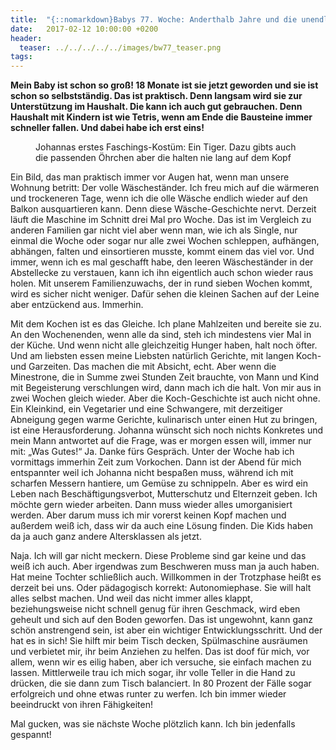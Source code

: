 ```yaml
---
title:  "{::nomarkdown}Babys 77. Woche: Anderthalb Jahre und die unendliche Geschichte{:/}"
date:   2017-02-12 10:00:00 +0200
header:
  teaser: ../../../../../images/bw77_teaser.png
tags:
---
```

**Mein Baby ist schon so groß! 18 Monate ist sie jetzt geworden und sie ist schon so selbstständig. Das ist praktisch. Denn langsam wird sie zur Unterstützung im Haushalt. Die kann ich auch gut gebrauchen. Denn Haushalt mit Kindern ist wie Tetris, wenn am Ende die Bausteine immer schneller fallen. Und dabei habe ich erst eins!**

<figure>
  <img src="../../../../../images/bw77.jpg" alt="">
  <figcaption>Johannas erstes Faschings-Kostüm: Ein Tiger. Dazu gibts auch die passenden Öhrchen aber die halten nie lang auf dem Kopf</figcaption>
</figure>

Ein Bild, das man praktisch immer vor Augen hat, wenn man unsere Wohnung betritt: Der volle Wäscheständer. Ich freu mich auf die wärmeren und trockeneren Tage, wenn ich die olle Wäsche endlich wieder auf den Balkon ausquartieren kann. Denn diese Wäsche-Geschichte nervt. Derzeit läuft die Maschine im Schnitt drei Mal pro Woche. Das ist im Vergleich zu anderen Familien gar nicht viel aber wenn man, wie ich als Single, nur einmal die Woche oder sogar nur alle zwei Wochen schleppen, aufhängen, abhängen, falten und einsortieren musste, kommt einem das viel vor. Und immer, wenn ich es mal geschafft habe, den leeren Wäscheständer in der Abstellecke zu verstauen, kann ich ihn eigentlich auch schon wieder raus holen. Mit unserem Familienzuwachs, der in rund sieben Wochen kommt, wird es sicher nicht weniger. Dafür sehen die kleinen Sachen auf der Leine aber entzückend aus. Immerhin.

Mit dem Kochen ist es das Gleiche. Ich plane Mahlzeiten und bereite sie zu. An den Wochenenden, wenn alle da sind, steh ich mindestens vier Mal in der Küche. Und wenn nicht alle gleichzeitig Hunger haben, halt noch öfter. Und am liebsten essen meine Liebsten natürlich Gerichte, mit langen Koch- und Garzeiten. Das machen die mit Absicht, echt. Aber wenn die Minestrone, die in Summe zwei Stunden Zeit brauchte, von Mann und Kind mit Begeisterung verschlungen wird, dann mach ich die halt. Von mir aus in zwei Wochen gleich wieder. Aber die Koch-Geschichte ist auch nicht ohne. Ein Kleinkind, ein Vegetarier und eine Schwangere, mit derzeitiger Abneigung gegen warme Gerichte, kulinarisch unter einen Hut zu bringen, ist eine Herausforderung. Johanna wünscht sich noch nichts Konkretes und mein Mann antwortet auf die Frage, was er morgen essen will, immer nur mit: „Was Gutes!“ Ja. Danke fürs Gespräch. Unter der Woche hab ich vormittags immerhin Zeit zum Vorkochen. Dann ist der Abend für mich entspannter weil ich Johanna nicht bespaßen muss, während ich mit scharfen Messern hantiere, um Gemüse zu schnippeln. Aber es wird ein Leben nach Beschäftigungsverbot, Mutterschutz und Elternzeit geben. Ich möchte gern wieder arbeiten. Dann muss wieder alles umorganisiert werden. Aber darum muss ich mir vorerst keinen Kopf machen und außerdem weiß ich, dass wir da auch eine Lösung finden. Die Kids haben da ja auch ganz andere Altersklassen als jetzt.

Naja. Ich will gar nicht meckern. Diese Probleme sind gar keine und das weiß ich auch. Aber irgendwas zum Beschweren muss man ja auch haben. Hat meine Tochter schließlich auch. Willkommen in der Trotzphase heißt es derzeit bei uns. Oder pädagogisch korrekt: Autonomiephase. Sie will halt alles selbst machen. Und weil das nicht immer alles klappt, beziehungsweise nicht schnell genug für ihren Geschmack, wird eben geheult und sich auf den Boden geworfen. Das ist ungewohnt, kann ganz schön anstrengend sein, ist aber ein wichtiger Entwicklungsschritt. Und der hat es in sich! Sie hilft mir beim Tisch decken, Spülmaschine ausräumen und verbietet mir, ihr beim Anziehen zu helfen. Das ist doof für mich, vor allem, wenn wir es eilig haben, aber ich versuche, sie einfach machen zu lassen. Mittlerweile trau ich mich sogar, ihr volle Teller in die Hand zu drücken, die sie dann zum Tisch balanciert. In 80 Prozent der Fälle sogar erfolgreich und ohne etwas runter zu werfen. Ich bin immer wieder beeindruckt von ihren Fähigkeiten!

Mal gucken, was sie nächste Woche plötzlich kann. Ich bin jedenfalls gespannt!
